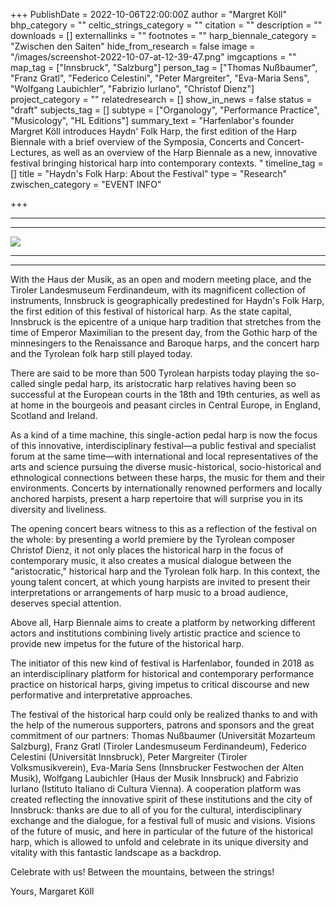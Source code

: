 +++
PublishDate = 2022-10-06T22:00:00Z
author = "Margret Köll"
bhp_category = ""
celtic_strings_category = ""
citation = ""
description = ""
downloads = []
externallinks = ""
footnotes = ""
harp_biennale_category = "Zwischen den Saiten"
hide_from_research = false
image = "/images/screenshot-2022-10-07-at-12-39-47.png"
imgcaptions = ""
map_tag = ["Innsbruck", "Salzburg"]
person_tag = ["Thomas Nußbaumer", "Franz Gratl", "Federico Celestini", "Peter Margreiter", "Eva-Maria Sens", "Wolfgang Laubichler", "Fabrizio Iurlano", "Christof Dienz"]
project_category = ""
relatedresearch = []
show_in_news = false
status = "draft"
subjects_tag = []
subtype = ["Organology", "Performance Practice", "Musicology", "HL Editions"]
summary_text = "Harfenlabor's founder Margret Köll introduces Haydn' Folk Harp, the first edition of the Harp Biennale with a brief overview of the Symposia, Concerts and Concert-Lectures, as well as an overview of the Harp Biennale as a new, innovative festival bringing historical harp into contemporary contexts. "
timeline_tag = []
title = "Haydn's Folk Harp: About the Festival"
type = "Research"
zwischen_category = "EVENT INFO"

+++
***

***

![](/images/dif_000859_90.jpg)

***

***

With the Haus der Musik, as an open and modern meeting place, and the Tiroler Landesmuseum Ferdinandeum, with its magnificent collection of instruments, Innsbruck is geographically predestined for Haydn's Folk Harp, the first edition of this festival of historical harp. As the state capital, Innsbruck is the epicentre of a unique harp tradition that stretches from the time of Emperor Maximilian to the present day, from the Gothic harp of the minnesingers to the Renaissance and Baroque harps, and the concert harp and the Tyrolean folk harp still played today.

There are said to be more than 500 Tyrolean harpists today playing the so-called single pedal harp, its aristocratic harp relatives having been so successful at the European courts in the 18th and 19th centuries, as well as at home in the bourgeois and peasant circles in Central Europe, in England, Scotland and Ireland.

As a kind of a time machine, this single-action pedal harp is now the focus of this innovative, interdisciplinary festival—a public festival and specialist forum at the same time—with international and local representatives of the arts and science pursuing the diverse music-historical, socio-historical and ethnological connections between these harps, the music for them and their environments. Concerts by internationally renowned performers and locally anchored harpists, present a harp repertoire that will surprise you in its diversity and liveliness.

The opening concert bears witness to this as a reflection of the festival on the whole: by presenting a world premiere by the Tyrolean composer <span id="person_tag">Christof Dienz</span>, it not only places the historical harp in the focus of contemporary music, it also creates a musical dialogue between the "aristocratic," historical harp and the Tyrolean folk harp. In this context, the young talent concert, at which young harpists are invited to present their interpretations or arrangements of harp music to a broad audience, deserves special attention.

Above all, Harp Biennale aims to create a platform by networking different actors and institutions combining lively artistic practice and science to provide new impetus for the future of the historical harp.

The initiator of this new kind of festival is Harfenlabor, founded in 2018 as an interdisciplinary platform for historical and contemporary performance practice on historical harps, giving impetus to critical discourse and new performative and interpretative approaches.

The festival of the historical harp could only be realized thanks to and with the help of the numerous supporters, patrons and sponsors and the great commitment of our partners: <span id="person_tag">Thomas Nußbaumer</span> (Universität Mozarteum Salzburg), <span id="person_tag">Franz Gratl</span> (Tiroler Landesmuseum Ferdinandeum), <span id="person_tag">Federico Celestini</span> (Universität Innsbruck), <span id="person_tag">Peter Margreiter</span> (Tiroler Volksmusikverein), <span id="person_tag">Eva-Maria Sens</span> (Innsbrucker Festwochen der Alten Musik), <span id="person_tag">Wolfgang Laubichler</span> (Haus der Musik Innsbruck) and <span id="person_tag">Fabrizio Iurlano</span> (Istituto Italiano di Cultura Vienna). A cooperation platform was created reflecting the innovative spirit of these institutions and the city of Innsbruck: thanks are due to all of you for the cultural, interdisciplinary exchange and the dialogue, for a festival full of music and visions. Visions of the future of music, and here in particular of the future of the historical harp, which is allowed to unfold and celebrate in its unique diversity and vitality with this fantastic landscape as a backdrop.

Celebrate with us! Between the mountains, between the strings!

Yours, Margaret Köll